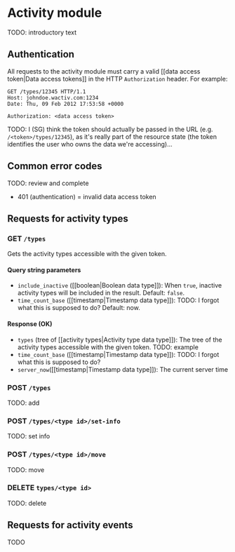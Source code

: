 # Activity module

TODO: introductory text

## Authentication

All requests to the activity module must carry a valid [[data access token|Data access tokens]] in the HTTP `Authorization` header. For example:

    GET /types/12345 HTTP/1.1
    Host: johndoe.wactiv.com:1234
    Date: Thu, 09 Feb 2012 17:53:58 +0000
    
    Authorization: <data access token>

TODO: I (SG) think the token should actually be passed in the URL (e.g. `/<token>/types/12345`), as it's really part of the resource state (the token identifies the user who owns the data we're accessing)...

## Common error codes

TODO: review and complete

* 401 (authentication) = invalid data access token

## Requests for activity types

### GET `/types`

Gets the activity types accessible with the given token.

#### Query string parameters

* `include_inactive` ([[boolean|Boolean data type]]): When `true`, inactive activity types will be included in the result. Default: `false`.
* `time_count_base` ([[timestamp|Timestamp data type]]): TODO: I forgot what this is supposed to do? Default: now.

#### Response (OK)

* `types` (tree of [[activity types|Activity type data type]]): The tree of the activity types accessible with the given token. TODO: example
* `time_count_base` ([[timestamp|Timestamp data type]]): TODO: I forgot what this is supposed to do?
* `server_now`([[timestamp|Timestamp data type]]): The current server time

### POST `/types`

TODO: add

### POST `/types/<type id>/set-info`

TODO: set info

### POST `/types/<type id>/move`

TODO: move

### DELETE `types/<type id>`

TODO: delete

## Requests for activity events

TODO